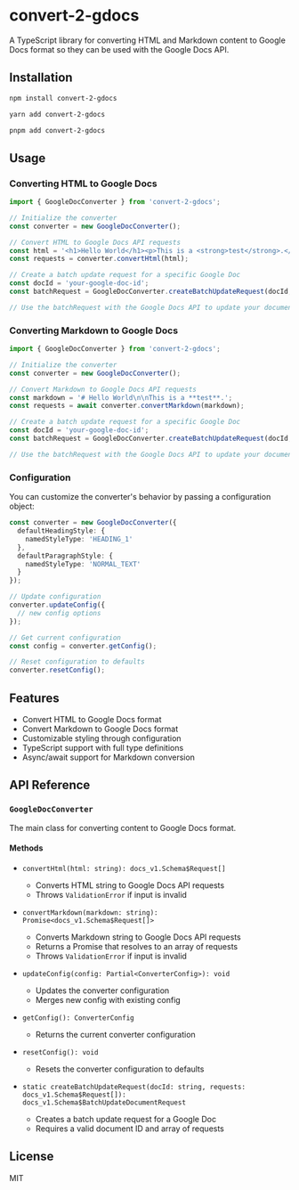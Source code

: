 # convert-2-gdocs

A TypeScript library for converting HTML and Markdown content to Google Docs format so they can be used with the Google Docs API.

## Installation

```bash
npm install convert-2-gdocs
```

```bash
yarn add convert-2-gdocs
```

```bash
pnpm add convert-2-gdocs
```

## Usage

### Converting HTML to Google Docs

```typescript
import { GoogleDocConverter } from 'convert-2-gdocs';

// Initialize the converter
const converter = new GoogleDocConverter();

// Convert HTML to Google Docs API requests
const html = '<h1>Hello World</h1><p>This is a <strong>test</strong>.</p>';
const requests = converter.convertHtml(html);

// Create a batch update request for a specific Google Doc
const docId = 'your-google-doc-id';
const batchRequest = GoogleDocConverter.createBatchUpdateRequest(docId, requests);

// Use the batchRequest with the Google Docs API to update your document
```

### Converting Markdown to Google Docs

```typescript
import { GoogleDocConverter } from 'convert-2-gdocs';

// Initialize the converter
const converter = new GoogleDocConverter();

// Convert Markdown to Google Docs API requests
const markdown = '# Hello World\n\nThis is a **test**.';
const requests = await converter.convertMarkdown(markdown);

// Create a batch update request for a specific Google Doc
const docId = 'your-google-doc-id';
const batchRequest = GoogleDocConverter.createBatchUpdateRequest(docId, requests);

// Use the batchRequest with the Google Docs API to update your document
```

### Configuration

You can customize the converter's behavior by passing a configuration object:

```typescript
const converter = new GoogleDocConverter({
  defaultHeadingStyle: {
    namedStyleType: 'HEADING_1'
  },
  defaultParagraphStyle: {
    namedStyleType: 'NORMAL_TEXT'
  }
});

// Update configuration
converter.updateConfig({
  // new config options
});

// Get current configuration
const config = converter.getConfig();

// Reset configuration to defaults
converter.resetConfig();
```

## Features

- Convert HTML to Google Docs format
- Convert Markdown to Google Docs format
- Customizable styling through configuration
- TypeScript support with full type definitions
- Async/await support for Markdown conversion

## API Reference

### `GoogleDocConverter`

The main class for converting content to Google Docs format.

#### Methods

- `convertHtml(html: string): docs_v1.Schema$Request[]`
  - Converts HTML string to Google Docs API requests
  - Throws `ValidationError` if input is invalid

- `convertMarkdown(markdown: string): Promise<docs_v1.Schema$Request[]>`
  - Converts Markdown string to Google Docs API requests
  - Returns a Promise that resolves to an array of requests
  - Throws `ValidationError` if input is invalid

- `updateConfig(config: Partial<ConverterConfig>): void`
  - Updates the converter configuration
  - Merges new config with existing config

- `getConfig(): ConverterConfig`
  - Returns the current converter configuration

- `resetConfig(): void`
  - Resets the converter configuration to defaults

- `static createBatchUpdateRequest(docId: string, requests: docs_v1.Schema$Request[]): docs_v1.Schema$BatchUpdateDocumentRequest`
  - Creates a batch update request for a Google Doc
  - Requires a valid document ID and array of requests

## License

MIT